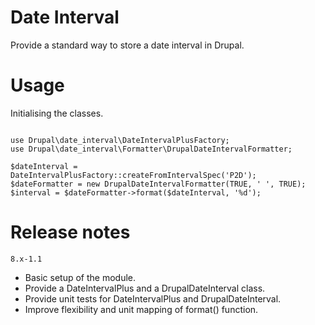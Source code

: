 # Date Interval #

Provide a standard way to store a date interval in Drupal.

# Usage #

Initialising the classes.
 
```

use Drupal\date_interval\DateIntervalPlusFactory;
use Drupal\date_interval\Formatter\DrupalDateIntervalFormatter;

$dateInterval = DateIntervalPlusFactory::createFromIntervalSpec('P2D');
$dateFormatter = new DrupalDateIntervalFormatter(TRUE, ' ', TRUE);
$interval = $dateFormatter->format($dateInterval, '%d');

```

# Release notes #

`8.x-1.1`
+ Basic setup of the module.
+ Provide a DateIntervalPlus and a DrupalDateInterval class.
+ Provide unit tests for DateIntervalPlus and DrupalDateInterval.
+ Improve flexibility and unit mapping of format() function.
